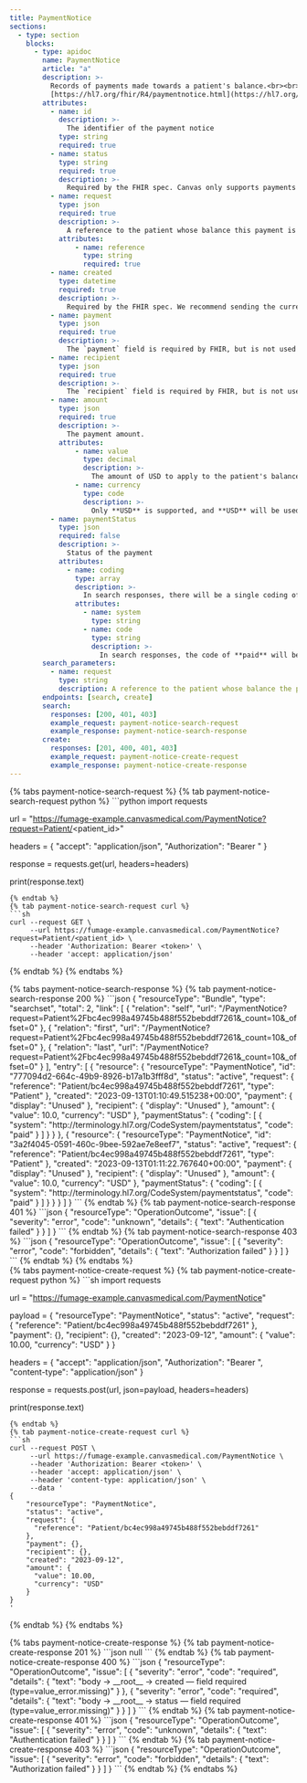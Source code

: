 ```yaml
---
title: PaymentNotice
sections:
  - type: section
    blocks:
      - type: apidoc
        name: PaymentNotice
        article: "a"
        description: >-
          Records of payments made towards a patient's balance.<br><br>
          [https://hl7.org/fhir/R4/paymentnotice.html](https://hl7.org/fhir/R4/paymentnotice.html)
        attributes:
          - name: id
            description: >-
              The identifier of the payment notice
            type: string
            required: true
          - name: status
            type: string
            required: true
            description: >-
              Required by the FHIR spec. Canvas only supports payments with a status of **active**.
          - name: request
            type: json
            required: true
            description: >-
              A reference to the patient whose balance this payment is being applied to.
            attributes:
                - name: reference
                  type: string
                  required: true
          - name: created
            type: datetime
            required: true
            description: >-
              Required by the FHIR spec. We recommend sending the current datetime on create; however, the value returned by the search interaction will be the creation timestamp of the actual database record.
          - name: payment
            type: json
            required: true
            description: >-
              The `payment` field is required by FHIR, but is not used by Canvas. Canvas recommends sending an empty JSON object.
          - name: recipient
            type: json
            required: true
            description: >-
              The `recipient` field is required by FHIR, but is not used by Canvas. Canvas recommends sending an empty JSON object.
          - name: amount
            type: json
            required: true
            description: >-
              The payment amount.
            attributes:
                - name: value
                  type: decimal
                  description: >-
                    The amount of USD to apply to the patient's balance.
                - name: currency
                  type: code
                  description: >-
                    Only **USD** is supported, and **USD** will be used regardless of what is provided.
          - name: paymentStatus
            type: json
            required: false
            description: >-
              Status of the payment
            attributes:
              - name: coding
                type: array
                description: >-
                  In search responses, there will be a single coding of **paid**.
                attributes:
                  - name: system
                    type: string
                  - name: code
                    type: string
                    description: >-
                      In search responses, the code of **paid** will be noted.
        search_parameters:
          - name: request
            type: string
            description: A reference to the patient whose balance the payment was applied to.
        endpoints: [search, create]
        search:
          responses: [200, 401, 403]
          example_request: payment-notice-search-request
          example_response: payment-notice-search-response
        create:
          responses: [201, 400, 401, 403]
          example_request: payment-notice-create-request
          example_response: payment-notice-create-response
---
```

<div id="payment-notice-search-request">
{% tabs payment-notice-search-request %}
{% tab payment-notice-search-request python %}
```python
import requests

url = "https://fumage-example.canvasmedical.com/PaymentNotice?request=Patient/<patient_id>"

headers = {
    "accept": "application/json",
    "Authorization": "Bearer <token>"
}

response = requests.get(url, headers=headers)

print(response.text)
```
{% endtab %}
{% tab payment-notice-search-request curl %}
```sh
curl --request GET \
     --url https://fumage-example.canvasmedical.com/PaymentNotice?request=Patient/<patient_id> \
     --header 'Authorization: Bearer <token>' \
     --header 'accept: application/json'
```
{% endtab %}
{% endtabs %}
</div>

<div id="payment-notice-search-response">
{% tabs payment-notice-search-response %}
{% tab payment-notice-search-response 200 %}
```json
{
    "resourceType": "Bundle",
    "type": "searchset",
    "total": 2,
    "link": [
        {
            "relation": "self",
            "url": "/PaymentNotice?request=Patient%2Fbc4ec998a49745b488f552bebddf7261&_count=10&_offset=0"
        },
        {
            "relation": "first",
            "url": "/PaymentNotice?request=Patient%2Fbc4ec998a49745b488f552bebddf7261&_count=10&_offset=0"
        },
        {
            "relation": "last",
            "url": "/PaymentNotice?request=Patient%2Fbc4ec998a49745b488f552bebddf7261&_count=10&_offset=0"
        }
    ],
    "entry": [
        {
            "resource": {
                "resourceType": "PaymentNotice",
                "id": "777094d2-664c-49b9-8926-b17a1b3fff8d",
                "status": "active",
                "request": {
                    "reference": "Patient/bc4ec998a49745b488f552bebddf7261",
                    "type": "Patient"
                },
                "created": "2023-09-13T01:10:49.515238+00:00",
                "payment": {
                    "display": "Unused"
                },
                "recipient": {
                    "display": "Unused"
                },
                "amount": {
                    "value": 10.0,
                    "currency": "USD"
                },
                "paymentStatus": {
                    "coding": [
                        {
                            "system": "http://terminology.hl7.org/CodeSystem/paymentstatus",
                            "code": "paid"
                        }
                    ]
                }
            }
        },
        {
            "resource": {
                "resourceType": "PaymentNotice",
                "id": "3a2f4045-0591-460c-9bee-592ae7e8eef7",
                "status": "active",
                "request": {
                    "reference": "Patient/bc4ec998a49745b488f552bebddf7261",
                    "type": "Patient"
                },
                "created": "2023-09-13T01:11:22.767640+00:00",
                "payment": {
                    "display": "Unused"
                },
                "recipient": {
                    "display": "Unused"
                },
                "amount": {
                    "value": 10.0,
                    "currency": "USD"
                },
                "paymentStatus": {
                    "coding": [
                        {
                            "system": "http://terminology.hl7.org/CodeSystem/paymentstatus",
                            "code": "paid"
                        }
                    ]
                }
            }
        }
    ]
}
```
{% endtab %}
{% tab payment-notice-search-response 401 %}
```json
{
  "resourceType": "OperationOutcome",
  "issue": [
    {
      "severity": "error",
      "code": "unknown",
      "details": {
        "text": "Authentication failed"
      }
    }
  ]
}
```
{% endtab %}
{% tab payment-notice-search-response 403 %}
```json
{
  "resourceType": "OperationOutcome",
  "issue": [
    {
      "severity": "error",
      "code": "forbidden",
      "details": {
        "text": "Authorization failed"
      }
    }
  ]
}
```
{% endtab %}
{% endtabs %}
</div>

<div id="payment-notice-create-request">
{% tabs payment-notice-create-request %}
{% tab payment-notice-create-request python %}
```sh
import requests

url = "https://fumage-example.canvasmedical.com/PaymentNotice"

payload = {
    "resourceType": "PaymentNotice",
    "status": "active",
    "request": {
      "reference": "Patient/bc4ec998a49745b488f552bebddf7261"
    },
    "payment": {},
    "recipient": {},
    "created": "2023-09-12",
    "amount": {
      "value": 10.00,
      "currency": "USD"
    }
}

headers = {
    "accept": "application/json",
    "Authorization": "Bearer <token>",
    "content-type": "application/json"
}

response = requests.post(url, json=payload, headers=headers)

print(response.text)
```
{% endtab %}
{% tab payment-notice-create-request curl %}
```sh
curl --request POST \
     --url https://fumage-example.canvasmedical.com/PaymentNotice \
     --header 'Authorization: Bearer <token>' \
     --header 'accept: application/json' \
     --header 'content-type: application/json' \
     --data '
{
    "resourceType": "PaymentNotice",
    "status": "active",
    "request": {
      "reference": "Patient/bc4ec998a49745b488f552bebddf7261"
    },
    "payment": {},
    "recipient": {},
    "created": "2023-09-12",
    "amount": {
      "value": 10.00,
      "currency": "USD"
    }
}
'
```
{% endtab %}
{% endtabs %}
</div>

<div id="payment-notice-create-response">
{% tabs payment-notice-create-response %}
{% tab payment-notice-create-response 201 %}
```json
null
```
{% endtab %}
{% tab payment-notice-create-response 400 %}
```json
{
    "resourceType": "OperationOutcome",
    "issue": [
        {
            "severity": "error",
            "code": "required",
            "details": {
                "text": "body -> __root__ -> created — field required (type=value_error.missing)"
            }
        },
        {
            "severity": "error",
            "code": "required",
            "details": {
                "text": "body -> __root__ -> status — field required (type=value_error.missing)"
            }
        }
    ]
}
```
{% endtab %}
{% tab payment-notice-create-response 401 %}
```json
{
  "resourceType": "OperationOutcome",
  "issue": [
    {
      "severity": "error",
      "code": "unknown",
      "details": {
        "text": "Authentication failed"
      }
    }
  ]
}
```
{% endtab %}
{% tab payment-notice-create-response 403 %}
```json
{
  "resourceType": "OperationOutcome",
  "issue": [
    {
      "severity": "error",
      "code": "forbidden",
      "details": {
        "text": "Authorization failed"
      }
    }
  ]
}
```
{% endtab %}
{% endtabs %}
</div>

